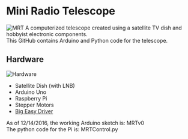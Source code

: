 # Mini Radio Telescope
![MRT](https://hackaday.com/wp-content/uploads/2019/10/mrt_closeup.jpg)
A computerized telescope created using a satellite TV dish and hobbyist electronic components.<br/>
This GitHub contains Arduino and Python code for the telescope.

## Hardware
![Hardware](https://hackaday.com/wp-content/uploads/2019/10/mrt_electronics.jpg)
* Satellite Dish (with LNB)
* Arduino Uno
* Raspberry Pi
* Stepper Motors
* [Big Easy Driver](https://www.sparkfun.com/products/12859)

As of 12/14/2016, the working Arduino sketch is: MRTv0<br/>
The python code for the Pi is: MRTControl.py
